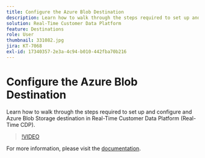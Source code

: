 ```yaml
---
title: Configure the Azure Blob Destination
description: Learn how to walk through the steps required to set up and configure and Azure Blob Storage destination in Real-Time Customer Data Platform (Real-Time CDP).
solution: Real-Time Customer Data Platform
feature: Destinations 
role: User
thumbnail: 331082.jpg
jira: KT-7068
exl-id: 17340357-2e3a-4c94-b010-442fba70b216
---
```

# Configure the Azure Blob Destination

Learn how to walk through the steps required to set up and configure and Azure Blob Storage destination in Real-Time Customer Data Platform (Real-Time CDP).

>[!VIDEO](https://video.tv.adobe.com/v/331082/?quality=12&learn=on)

For  more information, please visit the [documentation](https://experienceleague.adobe.com/docs/experience-platform/destinations/catalog/cloud-storage/azure-blob.html).
